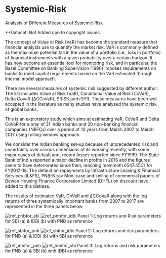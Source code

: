 # Systemic-Risk
Analysis of Different Measures  of Systemic Risk

**Dataset: Not Added due to copyright issues.


The concept of Value at Risk (VaR) has become the standard measure that financial
analysts use to quantify the market risk. VaR is commonly defined as the maximum
potential fall in the value of a portfolio (i.e., loss in portfolio) of financial instruments with
a given probability over a certain horizon. It has now become an essential tool for
monitoring risk, and in particular, the Basel Committee on Banking Supervision
(1996) imposes requirements on banks to meet capital requirements based on the VaR
estimated through internal model approach.

There are several measures of systemic risk suggested by different author. The list
includes Value at Risk (VaR), Conditional Value at Risk (CoVaR), Delta CovaR
(ΔCCoVaR), SRISK and rSYR. These measures have been well accepted in the literature as
many studies have analysed the systemic risk of global banks.

This is an exploratory study which aims at estimating VaR, CoVaR and Delta CoVaR for a
total of 31 Indian banks and 20 non-banking financial companies (NBFCs) over a period of
10 years from March 2007 to March 2017 using rolling-window approach.

We consider the Indian banking set-up because of unprecedented risk and uncertainty
over various dimensions of its working recently, with some major cases of default and,
record losses reported since FY1999. The State Bank of India reported a major decline
in profits in 2016 and the figures seem to have deteriorated since then, reaching
mammoth 6547.45Cr for FY2017-18. The default on repayments by Infrastructure
Leasing & Financial Services (IL&FS), PNB-Nirav Modi case and selling of
commercial papers of Dewan Housing Finance Corporation Limited (DHFL) on
discount have added to this distress.


The results of estimated VaR, CoVaR and ΔCCoVaR along with the log returns of
three systemically important banks from 2007 to 2017 are represented in the
three panels below.

![ref_pnbfor_sbi](https://user-images.githubusercontent.com/46754238/58038934-f59ec780-7b4e-11e9-8c98-c2b96831afb4.png)
![ref_pnbfor_idbi](https://user-images.githubusercontent.com/46754238/58038927-f3d50400-7b4e-11e9-9987-f29f8fef0603.png)
Panel 1: Log returns and Risk parameters for SBI (a) & IDBI (b) with PNB as reference

![ref_sbifor_pnb](https://user-images.githubusercontent.com/46754238/58038921-ee77b980-7b4e-11e9-986d-e3720f91e8c2.png)
![ref_sbifor_idbi](https://user-images.githubusercontent.com/46754238/58038922-ef105000-7b4e-11e9-87f2-2d2be9ab6c74.png)
Panel 2: Log returns and risk parameters for PNB (a) & IDBI (b) with SBI as reference

![ref_idbifor_pnb](https://user-images.githubusercontent.com/46754238/58038938-f6cff480-7b4e-11e9-99ca-0fbd582ef0ce.png)
![ref_idbifor_sbi](https://user-images.githubusercontent.com/46754238/58038931-f46d9a80-7b4e-11e9-9da2-2a2c37a8a2bd.png)
Panel 3: Log returns and risk parameters for PNB (a) & SBI (b) with IDBI as reference

